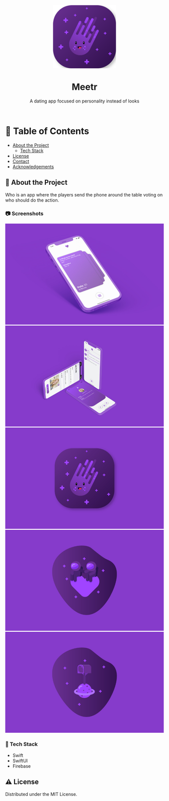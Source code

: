 <div align="center">


  <img src="Icon@3x.png" alt="logo" width="200" height="auto" />
  <h1>Meetr</h1>
  
  <p>
    A dating app focused on personality instead of looks
  </p>
</div>

<br />

<!-- Table of Contents -->
# :notebook_with_decorative_cover: Table of Contents

- [About the Project](#star2-about-the-project)
  * [Tech Stack](#space_invader-tech-stack)
- [License](#warning-license)
- [Contact](#handshake-contact)
- [Acknowledgements](#gem-acknowledgements)
  

<!-- About the Project -->
## :star2: About the Project
Who is an app where the players send the phone around the table voting on who should do the action.

<!-- Screenshots -->
### :camera: Screenshots

<div align="center"> 
  <img src="Meetr_1.jpg" alt="screenshot" />
  <img src="Meetr_2.jpg" alt="screenshot" />
  <img src="Meetr_3.jpg" alt="screenshot" />
  <img src="Meetr_4.jpg" alt="screenshot" />
  <img src="Meetr_5.jpg" alt="screenshot" />
</div>


<!-- TechStack -->
### :space_invader: Tech Stack
* Swift
* SwiftUI
* Firebase


<!-- License -->
## :warning: License

Distributed under the MIT License.
